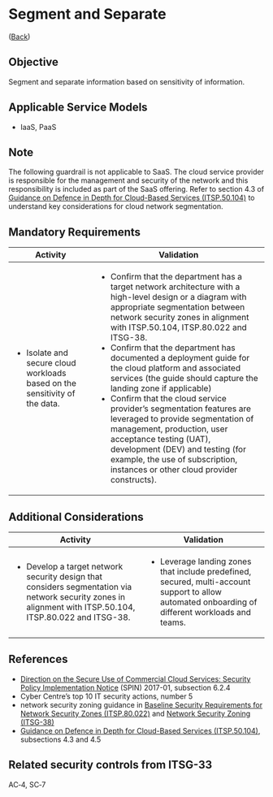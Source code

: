 # Segment and Separate

([Back](../README.md))

## Objective

Segment and separate information based on sensitivity of information.

## Applicable Service Models

- IaaS, PaaS

## Note

The following guardrail is not applicable to SaaS. The cloud service provider is responsible for the management and security of the network and this responsibility is included as part of the SaaS offering. Refer to section 4.3 of [Guidance on Defence in Depth for Cloud-Based Services (ITSP.50.104)](https://cyber.gc.ca/en/guidance/itsp50104-guidance-defence-depth-cloud-based-services) to understand key considerations for cloud network segmentation.

## Mandatory Requirements

| Activity                                                                     | Validation                                                                                                                                                                                                                                                                                                                                                                                                                                                                                                                                                                                                            |
| ------------------------------------------------------------------------------------------ | --------------------------------------------------------------------------------------------------------------------------------------------------------------------------------------------------------------------------------------------------------------------------------------------------------------------------------------------------------------------------------------------------------------------------------------------------------------------------------------------------------------------------------------------------------------------------------------------------------------------- |
| <ul><li>Isolate and secure cloud workloads based on the sensitivity of the data.</li></ul> | <ul><li>Confirm that the department has a target network architecture with a high-level design or a diagram with appropriate segmentation between network security zones in alignment with ITSP.50.104, ITSP.80.022 and ITSG-38.</li><li>Confirm that the department has documented a deployment guide for the cloud platform and associated services (the guide should capture the landing zone if applicable)</li><li>Confirm that the cloud service provider’s segmentation features are leveraged to provide segmentation of management, production, user acceptance testing (UAT), development (DEV) and testing (for example, the use of subscription, instances or other cloud provider constructs).</li></ul> |

## Additional Considerations

| Activity                                                                                                                                 |     Validation                                                                                                                                                                             |
| --------------------------------------------------------------------------------------------------------------------------------------------------------- | -------------------------------------------------------------------------------------------------------------------------------------------------------------------------------- |
| <ul><li>Develop a target network security design that considers segmentation via network security zones in alignment with ITSP.50.104, ITSP.80.022 and ITSG-38.</li></ul> | <ul><li>Leverage landing zones that include predefined, secured, multi-account support to allow automated onboarding of different workloads and teams.</li></ul> |

## References

- [Direction on the Secure Use of Commercial Cloud Services: Security Policy Implementation Notice](https://www.canada.ca/en/treasury-board-secretariat/services/access-information-privacy/security-identity-management/direction-secure-use-commercial-cloud-services-spin.html) (SPIN) 2017-01, subsection 6.2.4
- Cyber Centre’s top 10 IT security actions, number 5
- network security zoning guidance in [Baseline Security Requirements for Network Security Zones (ITSP.80.022)](https://cyber.gc.ca/en/guidance/baseline-security-requirements-network-security-zones-government-canada-itsg-22) and [Network Security Zoning (ITSG-38)](https://cyber.gc.ca/en/guidance/network-security-zoning-design-considerations-placement-services-within-zones-itsg-38)
- [Guidance on Defence in Depth for Cloud-Based Services (ITSP.50.104)](https://cyber.gc.ca/en/guidance/itsp50104-guidance-defence-depth-cloud-based-services), subsections 4.3 and 4.5

## Related security controls from ITSG-33

AC‑4, SC‑7
